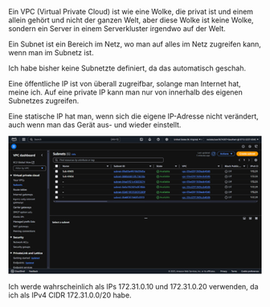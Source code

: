 Ein VPC (Virtual Private Cloud) ist wie eine Wolke, die privat ist und einem allein gehört und nicht der ganzen Welt, aber diese Wolke ist keine Wolke, sondern ein Server in einem Serverkluster irgendwo auf der Welt.

Ein Subnet ist ein Bereich im Netz, wo man auf alles im Netz zugreifen kann, wenn man im Subnetz ist.

Ich habe bisher keine Subnetzte definiert, da das automatisch geschah.

Eine öffentliche IP ist von überall zugreifbar, solange man Internet hat, meine ich. Auf eine private IP kann man nur von innerhalb des eigenen Subnetzes zugreifen.

Eine statische IP hat man, wenn sich die eigene IP-Adresse nicht verändert, auch wenn man das Gerät aus- und wieder einstellt.

![Subnetz-Liste](Screenshot1.png)

Ich werde wahrscheinlich als IPs 172.31.0.10 und 172.31.0.20 verwenden, da ich als IPv4 CIDR 172.31.0.0/20 habe.
